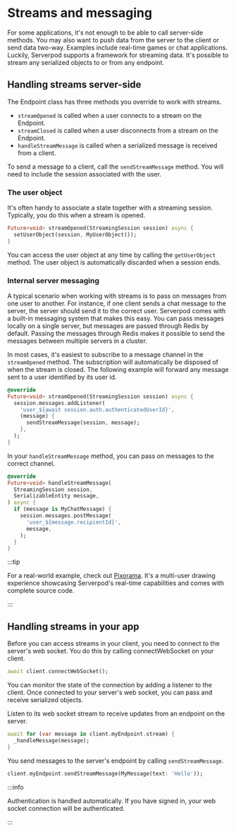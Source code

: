 # Streams and messaging
For some applications, it's not enough to be able to call server-side methods. You may also want to push data from the server to the client or send data two-way. Examples include real-time games or chat applications. Luckily, Serverpod supports a framework for streaming data. It's possible to stream any serialized objects to or from any endpoint.

## Handling streams server-side
The Endpoint class has three methods you override to work with streams.

- `streamOpened` is called when a user connects to a stream on the Endpoint.
- `streamClosed` is called when a user disconnects from a stream on the Endpoint.
- `handleStreamMessage` is called when a serialized message is received from a client.

To send a message to a client, call the `sendStreamMessage` method. You will need to include the session associated with the user.

### The user object
It's often handy to associate a state together with a streaming session. Typically, you do this when a stream is opened.

```dart
Future<void> streamOpened(StreamingSession session) async {
  setUserObject(session, MyUserObject());
}
```

You can access the user object at any time by calling the `getUserObject` method. The user object is automatically discarded when a session ends.

### Internal server messaging
A typical scenario when working with streams is to pass on messages from one user to another. For instance, if one client sends a chat message to the server, the server should send it to the correct user. Serverpod comes with a built-in messaging system that makes this easy. You can pass messages locally on a single server, but messages are passed through Redis by default. Passing the messages through Redis makes it possible to send the messages between multiple servers in a cluster.

In most cases, it's easiest to subscribe to a message channel in the `streamOpened` method. The subscription will automatically be disposed of when the stream is closed. The following example will forward any message sent to a user identified by its user id.

```dart
@override
Future<void> streamOpened(StreamingSession session) async {
  session.messages.addListener(
    'user_${await session.auth.authenticatedUserId}',
    (message) {
      sendStreamMessage(session, message);
    },
  );
}
```

In your `handleStreamMessage` method, you can pass on messages to the correct channel.

```dart
@override
Future<void> handleStreamMessage(
  StreamingSession session,
  SerializableEntity message,
) async {
  if (message is MyChatMessage) {
    session.messages.postMessage(
      'user_${message.recipientId}',
      message,
    );
  }
}
```

:::tip

For a real-world example, check out [Pixorama](https://pixorama.live). It's a multi-user drawing experience showcasing Serverpod's real-time capabilities and comes with complete source code.

:::

## Handling streams in your app
Before you can access streams in your client, you need to connect to the server's web socket. You do this by calling connectWebSocket on your client.

```dart
await client.connectWebSocket();

```

You can monitor the state of the connection by adding a listener to the client.
Once connected to your server's web socket, you can pass and receive serialized objects.

Listen to its web socket stream to receive updates from an endpoint on the server.

```dart
await for (var message in client.myEndpoint.stream) {
  _handleMessage(message);
}
```

You send messages to the server's endpoint by calling `sendStreamMessage`.

```dart
client.myEndpoint.sendStreamMessage(MyMessage(text: 'Hello'));
```

:::info

Authentication is handled automatically. If you have signed in, your web socket connection will be authenticated.

:::
